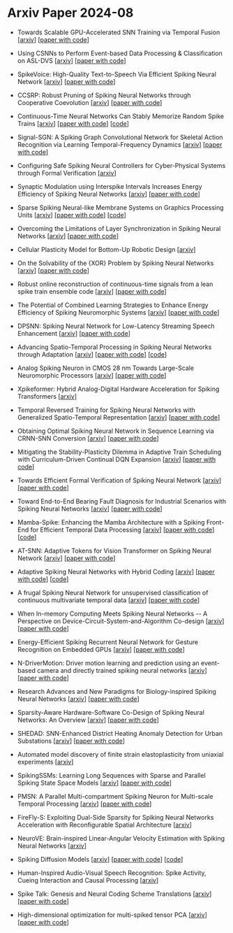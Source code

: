 # Arxiv Paper 2024-08


- Towards Scalable GPU-Accelerated SNN Training via Temporal Fusion [[arxiv](https://arxiv.org/abs/2408.00280)] [[paper with code](https://paperswithcode.com/paper/2408-00280)]

- Using CSNNs to Perform Event-based Data Processing & Classification on ASL-DVS [[arxiv](https://arxiv.org/abs/2408.00611)] [[paper with code](https://paperswithcode.com/paper/2408-00611)]

- SpikeVoice: High-Quality Text-to-Speech Via Efficient Spiking Neural Network [[arxiv](https://arxiv.org/abs/2408.00788)] [[paper with code](https://paperswithcode.com/paper/2408-00788)]

- CCSRP: Robust Pruning of Spiking Neural Networks through Cooperative Coevolution [[arxiv](https://arxiv.org/abs/2408.00794)] [[paper with code](https://paperswithcode.com/paper/2408-00794)]

- Continuous-Time Neural Networks Can Stably Memorize Random Spike Trains [[arxiv](https://arxiv.org/abs/2408.01166)] [[paper with code](https://paperswithcode.com/paper/continuous-time-neural-networks-can-stably)] [[code](https://github.com/haguettaz/rsnn)]

- Signal-SGN: A Spiking Graph Convolutional Network for Skeletal Action Recognition via Learning Temporal-Frequency Dynamics [[arxiv](https://arxiv.org/abs/2408.01701)] [[paper with code](https://paperswithcode.com/paper/2408-01701)]

- Configuring Safe Spiking Neural Controllers for Cyber-Physical Systems through Formal Verification [[arxiv](https://arxiv.org/abs/2408.01996)]

- Synaptic Modulation using Interspike Intervals Increases Energy Efficiency of Spiking Neural Networks [[arxiv](https://arxiv.org/abs/2408.02961)] [[paper with code](https://paperswithcode.com/paper/2408-02961)]

- Sparse Spiking Neural-like Membrane Systems on Graphics Processing Units [[arxiv](https://arxiv.org/abs/2408.04343)] [[paper with code](https://paperswithcode.com/paper/sparse-spiking-neural-like-membrane-systems)] [[code](https://github.com/rgnc/sparse_snp)]

- Overcoming the Limitations of Layer Synchronization in Spiking Neural Networks [[arxiv](https://arxiv.org/abs/2408.05098)] [[paper with code](https://paperswithcode.com/paper/overcoming-the-limitations-of-layer)]

- Cellular Plasticity Model for Bottom-Up Robotic Design [[arxiv](https://arxiv.org/abs/2408.05604)]

- On the Solvability of the {XOR} Problem by Spiking Neural Networks [[arxiv](https://arxiv.org/abs/2408.05845)] [[paper with code](https://paperswithcode.com/paper/on-the-solvability-of-the-xor-problem-by)]

- Robust online reconstruction of continuous-time signals from a lean spike train ensemble code [[arxiv](https://arxiv.org/abs/2408.05950)] [[paper with code](https://paperswithcode.com/paper/robust-online-reconstruction-of-continuous)]

- The Potential of Combined Learning Strategies to Enhance Energy Efficiency of Spiking Neuromorphic Systems [[arxiv](https://arxiv.org/abs/2408.07150)] [[paper with code](https://paperswithcode.com/paper/the-potential-of-combined-learning-strategies)]

- DPSNN: Spiking Neural Network for Low-Latency Streaming Speech Enhancement [[arxiv](https://arxiv.org/abs/2408.07388)] [[paper with code](https://paperswithcode.com/paper/dpsnn-spiking-neural-network-for-low-latency)]

- Advancing Spatio-Temporal Processing in Spiking Neural Networks through Adaptation [[arxiv](https://arxiv.org/abs/2408.07517)] [[paper with code](https://paperswithcode.com/paper/advancing-spatio-temporal-processing-in)] [[code](https://github.com/IGITUGraz/SE-adlif)]

- Analog Spiking Neuron in CMOS 28 nm Towards Large-Scale Neuromorphic Processors [[arxiv](https://arxiv.org/abs/2408.07734)] [[paper with code](https://paperswithcode.com/paper/analog-spiking-neuron-in-cmos-28-nm-towards)]

- Xpikeformer: Hybrid Analog-Digital Hardware Acceleration for Spiking Transformers [[arxiv](https://arxiv.org/abs/2408.08794)]

- Temporal Reversed Training for Spiking Neural Networks with Generalized Spatio-Temporal Representation [[arxiv](https://arxiv.org/abs/2408.09108)] [[paper with code](https://paperswithcode.com/paper/temporal-reversed-training-for-spiking-neural)]

- Obtaining Optimal Spiking Neural Network in Sequence Learning via CRNN-SNN Conversion [[arxiv](https://arxiv.org/abs/2408.09403)] [[paper with code](https://paperswithcode.com/paper/obtaining-optimal-spiking-neural-network-in)]

- Mitigating the Stability-Plasticity Dilemma in Adaptive Train Scheduling with Curriculum-Driven Continual DQN Expansion [[arxiv](https://arxiv.org/abs/2408.09838)] [[paper with code](https://paperswithcode.com/paper/mitigating-the-stability-plasticity-dilemma)]

- Towards Efficient Formal Verification of Spiking Neural Network [[arxiv](https://arxiv.org/abs/2408.10900)] [[paper with code](https://paperswithcode.com/paper/towards-efficient-formal-verification-of)]

- Toward End-to-End Bearing Fault Diagnosis for Industrial Scenarios with Spiking Neural Networks [[arxiv](https://arxiv.org/abs/2408.11067)] [[paper with code](https://paperswithcode.com/paper/toward-end-to-end-bearing-fault-diagnosis-for)]

- Mamba-Spike: Enhancing the Mamba Architecture with a Spiking Front-End for Efficient Temporal Data Processing [[arxiv](https://arxiv.org/abs/2408.11823)] [[paper with code](https://paperswithcode.com/paper/mamba-spike-enhancing-the-mamba-architecture)] [[code](https://github.com/ecnu-cross-innovation-lab/mamba-spike)]

- AT-SNN: Adaptive Tokens for Vision Transformer on Spiking Neural Network [[arxiv](https://arxiv.org/abs/2408.12293)] [[paper with code](https://paperswithcode.com/paper/at-snn-adaptive-tokens-for-vision-transformer)]

- Adaptive Spiking Neural Networks with Hybrid Coding [[arxiv](https://arxiv.org/abs/2408.12407)] [[paper with code](https://paperswithcode.com/paper/adaptive-spiking-neural-networks-with-hybrid)] [[code](https://github.com/hhx0320/asnn)]

- A frugal Spiking Neural Network for unsupervised classification of continuous multivariate temporal data [[arxiv](https://arxiv.org/abs/2408.12608)] [[paper with code](https://paperswithcode.com/paper/a-frugal-spiking-neural-network-for)]

- When In-memory Computing Meets Spiking Neural Networks -- A Perspective on Device-Circuit-System-and-Algorithm Co-design [[arxiv](https://arxiv.org/abs/2408.12767)] [[paper with code](https://paperswithcode.com/paper/when-in-memory-computing-meets-spiking-neural)]

- Energy-Efficient Spiking Recurrent Neural Network for Gesture Recognition on Embedded GPUs [[arxiv](https://arxiv.org/abs/2408.12978)] [[paper with code](https://paperswithcode.com/paper/energy-efficient-spiking-recurrent-neural)]

- N-DriverMotion: Driver motion learning and prediction using an event-based camera and directly trained spiking neural networks [[arxiv](https://arxiv.org/abs/2408.13379)] [[paper with code](https://paperswithcode.com/paper/n-drivermotion-driver-motion-learning-and)]

- Research Advances and New Paradigms for Biology-inspired Spiking Neural Networks [[arxiv](https://arxiv.org/abs/2408.13996)] [[paper with code](https://paperswithcode.com/paper/research-advances-and-new-paradigms-for)]

- Sparsity-Aware Hardware-Software Co-Design of Spiking Neural Networks: An Overview [[arxiv](https://arxiv.org/abs/2408.14437)] [[paper with code](https://paperswithcode.com/paper/sparsity-aware-hardware-software-co-design-of)]

- SHEDAD: SNN-Enhanced District Heating Anomaly Detection for Urban Substations [[arxiv](https://arxiv.org/abs/2408.14499)] [[paper with code](https://paperswithcode.com/paper/shedad-snn-enhanced-district-heating-anomaly)]

- Automated model discovery of finite strain elastoplasticity from uniaxial experiments [[arxiv](https://arxiv.org/abs/2408.14615)]

- SpikingSSMs: Learning Long Sequences with Sparse and Parallel Spiking State Space Models [[arxiv](https://arxiv.org/abs/2408.14909)] [[paper with code](https://paperswithcode.com/paper/spikingssms-learning-long-sequences-with)]

- PMSN: A Parallel Multi-compartment Spiking Neuron for Multi-scale Temporal Processing [[arxiv](https://arxiv.org/abs/2408.14917)] [[paper with code](https://paperswithcode.com/paper/pmsn-a-parallel-multi-compartment-spiking)]

- FireFly-S: Exploiting Dual-Side Sparsity for Spiking Neural Networks Acceleration with Reconfigurable Spatial Architecture [[arxiv](https://arxiv.org/abs/2408.15578)]

- NeuroVE: Brain-inspired Linear-Angular Velocity Estimation with Spiking Neural Networks [[arxiv](https://arxiv.org/abs/2408.15663)]

- Spiking Diffusion Models [[arxiv](https://arxiv.org/abs/2408.16467)] [[paper with code](https://paperswithcode.com/paper/spiking-diffusion-models)] [[code](https://github.com/andycao1125/sdm)]

- Human-Inspired Audio-Visual Speech Recognition: Spike Activity, Cueing Interaction and Causal Processing [[arxiv](https://arxiv.org/abs/2408.16564)]

- Spike Talk: Genesis and Neural Coding Scheme Translations [[arxiv](https://arxiv.org/abs/2408.00773)] [[paper with code](https://paperswithcode.com/paper/spike-talk-genesis-and-neural-coding-scheme)]

- High-dimensional optimization for multi-spiked tensor PCA [[arxiv](https://arxiv.org/abs/2408.06401)] [[paper with code](https://paperswithcode.com/paper/high-dimensional-optimization-for-multi)]

